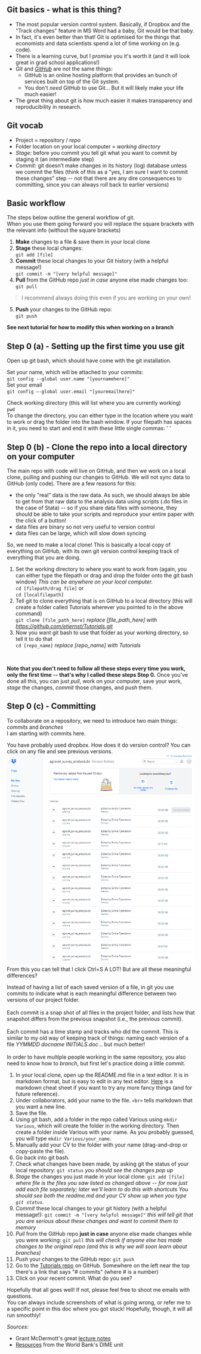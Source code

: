 ## Git basics - what is this thing?

* The most popular version control system. Basically, if Dropbox and the "Track changes" feature in MS Word had a baby,
Git would be that baby.
* In fact, it's even better than that! Git is optimised for the things that economists and data scientists
spend a lot of time working on (e.g. code).
* There is a learning curve, but I _promise_ you it's worth it (and it will look great in grad school applications!)
* _Git_ and [_GitHub_](github.com) are not the same things: 
    * GitHub is an online hosting platform that provides an bunch of services built on top of the Git system.
    * You don't _need_ GitHub to use Git... But it will likely make your life much easier!
* The great thing about git is how much easier it makes transparency and reproducibility in research.

## Git vocab
* Project = repository / _repo_
* Folder location on your local computer = _working directory_
* _Stage:_  before you commit you tell git what you want to commit by staging it (an intermediate step)
* _Commit:_ git doesn’t make changes in its history (log) database unless we commit the files 
(think of this as a "yes, I am sure I want to commit these changes" step -- 
not that there are any dire consequences to committing, since you can always roll back to earlier versions)


## Basic workflow
The steps below outline the general workflow of git.<br> 
When you use them going forward you will replace the square brackets with the relevant info
(without the square brackets) <br>
1. **Make** changes to a file & save them in your local clone
2. **Stage** these local changes:<br>
  `git add [file]`
3. **Commit** these local changes to your Git history (with a helpful message!)<br>
  `git commit -m "[very helpful message]"`
4. **Pull** from the GitHub repo *just in case* anyone else made changes too:<br>
  `git pull`
  > I recommend always doing this even if you are working on your own!
5. **Push** your changes to the GitHub repo:<br>
  `git push`

**See next tutorial for how to modify this when working on a branch**

## Step 0 (a) - Setting up the first time you use git

Open up git bash, which should have come with the git installation. 

Set your name, which will be attached to your commits: <br>
  `git config --global user.name "[yournamehere]"`<br>
Set your email<br>
  `git config –-global user.email "[youremailhere]"`<br>

Check working directory (this will list where you are currently working)<br>
  `pwd` <br>
To change the directory, you can either type in the location where you want to work or drag the folder into the bash window. 
If your filepath has spaces in it, you need to start and end it with these little single commas: ' ' 
   
## Step 0 (b) - Clone the repo into a local directory on your computer
 
The main repo with code will live on GitHub, and then we work on a local clone, pulling and pushing our changes to GitHub.
We will not sync data to GitHub (only code). There are a few reasons for this:
  * the only "real" data is the raw data. As such, we should always be able to get from that raw data to the 
  analysis data using scripts (.do files in the case of Stata) -- so if you share data files with someone, 
  they should be able to take your scripts and reproduce your entire paper with the click of a button!
  * data files are binary so not very useful to version control
  * data files can be large, which will slow down syncing

So, we need to make a local clone! This is basically a local copy of everything on GitHub, with its own git version control 
keeping track of everything that you are doing.

1. Set the working directory to where you want to work from (again, you can either type the filepath or drag and drop the 
folder onto the git bash window) _This can be anywhere on your local computer._<br>
  `cd [filepath/drag file]`
  or<br>
  `cd [localfilepath]`
2. Tell git to clone everything that is on GitHub to a local directory 
(this will create a folder called Tutorials wherever you pointed to in the above command)<br>
  `git clone [file_path_here]`    _replace [file_path_here] with https://github.com/etjernst/Tutorials.git_
3. Now you want git bash to use that folder as your working directory, so tell it to do that<br>
  `cd [repo_name]`    _replace [repo_name] with Tutorials_
<br>

**Note that you don't need to follow all these steps every time you work, only the first time** 
**-- that's why I called these steps Step 0.** Once you've done all this, you can just _pull_, work on your computer, 
save your work, _stage_ the changes, _commit_ those changes, and _push_ them.

## Step 0 (c) - Committing
To collaborate on a repository, we need to introduce two main things: _commits_ and _branches_<br>
I am starting with commits here.

You have probably used dropbox. How does it do version control? You can click on any file and see previous versions.<br>
![dropbox screenshot](https://github.com/etjernst/Materials/blob/master/dropbox.png "Dropbox screenshot")
From this you can tell that I click Ctrl+S A LOT! But are all these meaningful differences?<br>

Instead of having a list of each saved version of a file, in git you use commits to indicate what is each 
meaningful difference between two versions of our project folder.<br>
<br>
Each commit is a snap shot of all files in the project folder, and lists how that snapshot differs from 
the previous snapshot (i.e., the previous commit).<br>
<br>
Each commit has a time stamp and tracks who did the commit. This is similar to my old way of keeping track of things:
naming each version of a file _YYMMDD docname INITIALS.doc_... but much better!<br>
<br>
In order to have multiple people working in the same repository, you also need to know how to _branch_, 
but first let's practice doing a little commit.<br>

1. In your local clone, open up the README.md file in a text editor. 
It is in markdown format, but is easy to edit in any text editor.
[Here](https://github.com/adam-p/markdown-here/wiki/Markdown-Cheatsheet) is a markdown cheat sheet 
if you want to try any more fancy things (and for future reference).<br>
2. Under collaborators, add your name to the file. `<br>` tells markdown that you want a new line. 
3. Save the file.
4. Using git bash, add a folder in the repo called Various using `mkdir Various`, which will create the folder in the working directory. Then create a folder inside Various with your name. As you probably guessed, you will type `mkdir Various/your_name`. 
5. Manually add your CV to the folder with your name (drag-and-drop or copy-paste the file).
6. Go back into git bash.
7. Check what changes have been made, by asking git the status of your local repository: `git status` 
_you should see the changes pop up_
8. _Stage_ the changes you just made in your local clone: `git add [file]` 
_where file is the files you saw listed as changed above -- for now just add each file separately; 
later we'll learn to do this with shortcuts
You should see both the readme.md and your CV show up when you type `git status`._
9. _Commit_ these local changes to your git history (with a helpful message!): `git commit -m "[very helpful message]"` 
_this will tell git that you are serious about these changes and want to commit them to memory_
10. _Pull_ from the GitHub repo **just in case** anyone else made changes while you were working: `git pull` 
_this will check if anyone else has made changes to the original repo (and this is why we will soon learn about branches)_
11. _Push_ your changes to the GitHub repo: `git push`
12. Go to the [Tutorials repo](https://github.com/etjernst/Tutorials) on GitHub. Somewhere on the left near the top there's a link that says "# commits" (where # is a number)
13. Click on your recent commit. What do you see? 

Hopefully that all goes well! If not, please feel free to shoot me emails with questions. <br>
You can always include screenshots of what is going wrong, or refer me to a specific point in this doc where you got stuck! 
Hopefully, though, it will all run smoothly!

_Sources:_<br>
* Grant McDermott's great [lecture notes](https://github.com/uo-ec607/lectures)
* [Resources](https://github.com/worldbank/DIME-Resources) from the World Bank's DIME unit 
